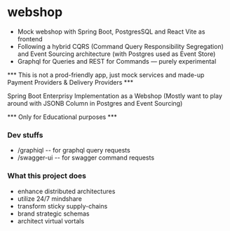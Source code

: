 # webshop

- Mock webshop with Spring Boot, PostgresSQL and React Vite as frontend
- Following a hybrid CQRS (Command Query Responsibility Segregation) and Event Sourcing architecture (with Postgres used
  as Event Store)
- Graphql for Queries and REST for Commands — purely experimental

*** This is not a prod-friendly app, just mock services and made-up Payment Providers & Delivery Providers  ***

Spring Boot Enterprisy Implementation as a Webshop
(Mostly want to play around with JSONB Column in Postgres and Event Sourcing)

*** Only for Educational purposes ***

### Dev stuffs

- /graphiql -- for graphql query requests
- /swagger-ui -- for swagger command requests

### What this project does

- enhance distributed architectures
- utilize 24/7 mindshare
- transform sticky supply-chains
- brand strategic schemas
- architect virtual vortals